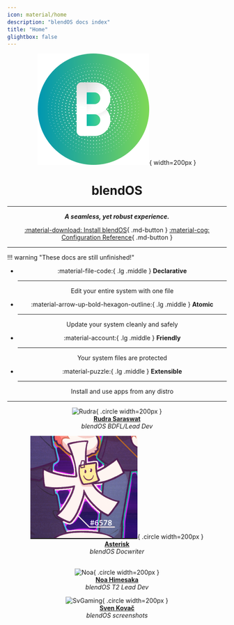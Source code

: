 ```yaml
---
icon: material/home
description: "blendOS docs index"
title: "Home"
glightbox: false
---
```


<div align="center" markdown>

![logo](assets/img/logo.png){ width=200px } 

<h1 style="margin-bottom:0.35 em;">blendOS</h1>

--------

<!-- 
<figure markdown="span">
  ![hero](assets/img/hero.png){ width="720" }
  <figcaption></figcaption>
</figure>
-->

<!-- <em>**Beautiful.** **Efficient.** **Elegant.**</em> -->
<em>**A seamless, yet robust experience.**</em>


[:material-download: Install blendOS](install/README.md){ .md-button } [:material-cog: Configuration Reference](reference/README.md){ .md-button }

------
</div>
!!! warning "These docs are still unfinished!"
<div align="center" markdown>

<div class="grid cards" markdown>

-   :material-file-code:{ .lg .middle } __Declarative__

    ---

    Edit your entire system with one file

-   :material-arrow-up-bold-hexagon-outline:{ .lg .middle } __Atomic__

    ---

    Update your system cleanly and safely

-   :material-account:{ .lg .middle } __Friendly__

    ---

    Your system files are protected

-   :material-puzzle:{ .lg .middle } __Extensible__

    ---

    Install and use apps from any distro

</div>




------




</div>

<!-- <b><h2>Written by:</h2></b> -->

<div align="center" markdown>

<div class="grid" markdown>

![Rudra](https://github.com/RudraSwat.png){ .circle width=200px }
<br>
[**Rudra Saraswat**](https://about.ruds.io)
<br>
*blendOS BDFL/Lead Dev*

![Asterisk](assets/img/me.png){ .circle width=200px }
<br>
[**Asterisk**](https://asterisk.lol)
<br>
*blendOS Docwriter*
<br><br>

![Noa](https://noa.codes/assets/img/noahimesaka-256px.png){ .circle width=200px }
<br>
[**Noa Himesaka**](https://noa.codes)
<br>
*blendOS T2 Lead Dev*

![SvGaming](https://github.com/svgaming234.png){ .circle width=200px }
<br>
[**Sven Kovač**](https://git.blendos.co/svgaming)
<br>
*blendOS screenshots*


</div>

</div>
